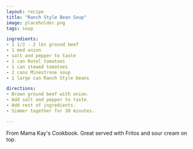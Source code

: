 ```yaml
---
layout: recipe
title: "Ranch Style Bean Soup"
image: placeholder.png
tags: soup

ingredients:
- 1 1/2 - 2 lbs ground beef
- 1 med onion
- salt and pepper to taste
- 1 can Rotel tomatoes
- 1 can stewed tomatoes
- 2 cans Minestrone soup
- 1 large can Ranch Style beans

directions:
- Brown ground beef with onion.
- Add salt and pepper to taste.
- Add rest of ingredients.
- Simmer together for 30 minutes.

---
```

From Mama Kay's Cookbook. Great served with Fritos and sour cream on top.